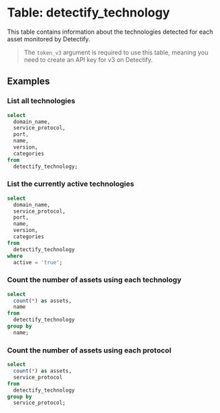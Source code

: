 # Table: detectify_technology

This table contains information about the technologies detected for each asset monitored by Detectify.

> The `token_v3` argument is required to use this table, meaning you need to create an API key for v3 on Detectify.

## Examples

### List all technologies

```sql
select
  domain_name,
  service_protocol,
  port,
  name,
  version,
  categories
from
  detectify_technology;
```

### List the currently active technologies

```sql
select
  domain_name,
  service_protocol,
  port,
  name,
  version,
  categories
from
  detectify_technology
where
  active = 'true';
```

### Count the number of assets using each technology

```sql
select
  count(*) as assets,
  name
from
  detectify_technology
group by
  name;
```

### Count the number of assets using each protocol

```sql
select
  count(*) as assets,
  service_protocol
from
  detectify_technology
group by
  service_protocol;
```
